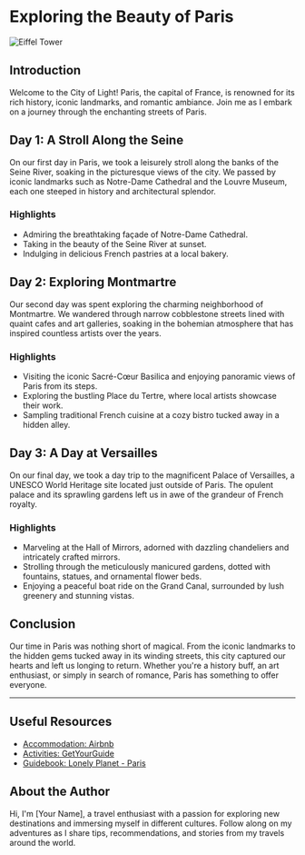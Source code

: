 # Exploring the Beauty of Paris

![Eiffel Tower](https://images.unsplash.com/photo-1502602898657-3e91760cbb34?w=800&auto=format&fit=crop&q=60&ixlib=rb-4.0.3&ixid=M3wxMjA3fDB8MHxzZWFyY2h8Mnx8ZWlmZmxlJTIwdG93ZXJ8ZW58MHx8MHx8fDA%3D)

## Introduction

Welcome to the City of Light! Paris, the capital of France, is renowned for its rich history, iconic landmarks, and romantic ambiance. Join me as I embark on a journey through the enchanting streets of Paris.

## Day 1: A Stroll Along the Seine

On our first day in Paris, we took a leisurely stroll along the banks of the Seine River, soaking in the picturesque views of the city. We passed by iconic landmarks such as Notre-Dame Cathedral and the Louvre Museum, each one steeped in history and architectural splendor.

### Highlights

- Admiring the breathtaking façade of Notre-Dame Cathedral.
- Taking in the beauty of the Seine River at sunset.
- Indulging in delicious French pastries at a local bakery.

## Day 2: Exploring Montmartre

Our second day was spent exploring the charming neighborhood of Montmartre. We wandered through narrow cobblestone streets lined with quaint cafes and art galleries, soaking in the bohemian atmosphere that has inspired countless artists over the years.

### Highlights

- Visiting the iconic Sacré-Cœur Basilica and enjoying panoramic views of Paris from its steps.
- Exploring the bustling Place du Tertre, where local artists showcase their work.
- Sampling traditional French cuisine at a cozy bistro tucked away in a hidden alley.

## Day 3: A Day at Versailles

On our final day, we took a day trip to the magnificent Palace of Versailles, a UNESCO World Heritage site located just outside of Paris. The opulent palace and its sprawling gardens left us in awe of the grandeur of French royalty.

### Highlights

- Marveling at the Hall of Mirrors, adorned with dazzling chandeliers and intricately crafted mirrors.
- Strolling through the meticulously manicured gardens, dotted with fountains, statues, and ornamental flower beds.
- Enjoying a peaceful boat ride on the Grand Canal, surrounded by lush greenery and stunning vistas.

## Conclusion

Our time in Paris was nothing short of magical. From the iconic landmarks to the hidden gems tucked away in its winding streets, this city captured our hearts and left us longing to return. Whether you're a history buff, an art enthusiast, or simply in search of romance, Paris has something to offer everyone.

---

## Useful Resources

- [Accommodation: Airbnb](https://www.airbnb.com/paris)
- [Activities: GetYourGuide](https://www.getyourguide.com/paris)
- [Guidebook: Lonely Planet - Paris](https://www.lonelyplanet.com/france/paris)

## About the Author

Hi, I'm [Your Name], a travel enthusiast with a passion for exploring new destinations and immersing myself in different cultures. Follow along on my adventures as I share tips, recommendations, and stories from my travels around the world.
